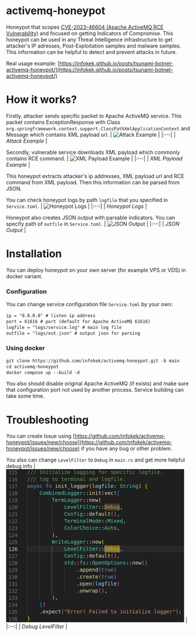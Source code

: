 # activemq-honeypot
Honeypot that scopes [CVE-2023-46604 (Apache ActiveMQ RCE Vulnerability)](https://nvd.nist.gov/vuln/detail/CVE-2023-46604) and focused on getting Indicators of Compromise. This honeypot can be used in any Threat Intelligence infrastructure to get attacker's IP adresses, Post-Exploitation samples and malware samples. This information can be helpful to detect and prevent attacks in future.


Real usage example: [https://infokek.github.io/posts/tsunami-botnet-activemq-honeypot/](https://infokek.github.io/posts/tsunami-botnet-activemq-honeypot/)


# How it works?

Firstly, attacker sends specific packet to Apache ActiveMQ service. This packet contains ExceptionResponse with Class `org.springframework.context.support.ClassPathXmlApplicationContext` and Message which contains XML payload url.
| ![Attack Example](https://infokek.github.io/assets/2023-12-10-tsunami-botnet-activemq-honeypot/attack_example.png) |
|:--:| 
| *Attack Example* |

Secondly, vulnerable service downloads XML payload which commonly contains RCE command. 
| ![XML Payload Example](https://infokek.github.io/assets/2023-12-10-tsunami-botnet-activemq-honeypot/xml_loading_example.png) |
|:--:| 
| *XML Payload Example* |

This honeypot extracts attacker's ip addresses, XML payload url and RCE command from XML payload. Then this information can be parsed from JSON.

You can check honeypot logs by path `logfile` that you specified in `Service.toml`.
| ![Honeypot Logs](https://infokek.github.io/assets/2023-12-10-tsunami-botnet-activemq-honeypot/real_attack_logs.png) |
|:--:| 
| *Honeypot Logs* |


Honeypot also creates JSON output with parsable indicators. You can specify path of `outfile` in `Service.toml`.
| ![JSON Output](https://infokek.github.io/assets/2023-12-10-tsunami-botnet-activemq-honeypot/real_attack_json.png) |
|:--:| 
| *JSON Output* |

# Installation 

You can deploy honeypot on your own server (for example VPS or VDS) in docker variant.
### Configuration
You can change service configuration file `Service.toml` by your own:
```
ip = "0.0.0.0" # listen ip address 
port = 61616 # port (default for Apache ActiveMQ 61616)
logfile = "logs/service.log" # main log file
outfile = "logs/out.json" # output json for parsing
```

### Using docker
```
git clone https://github.com/infokek/activemq-honeypot.git -b main
cd activemq-honeypot
docker compose up --build -d
```

You also should disable original Apache ActiveMQ (if exists) and make sure that configuration port not used by another process. Service building can take some time.

# Troubleshooting
You can create Issue using [https://github.com/infokek/activemq-honeypot/issues/new/choose](https://github.com/infokek/activemq-honeypot/issues/new/choose) if you have any bug or other problem.

You also can change `LevelFilter` to `Debug` in `main.rs` and get more helpful debug info
| ![Debug Level](assets/debug_level_example.png) |
|:--:| 
| *Debug LevelFilter* |
